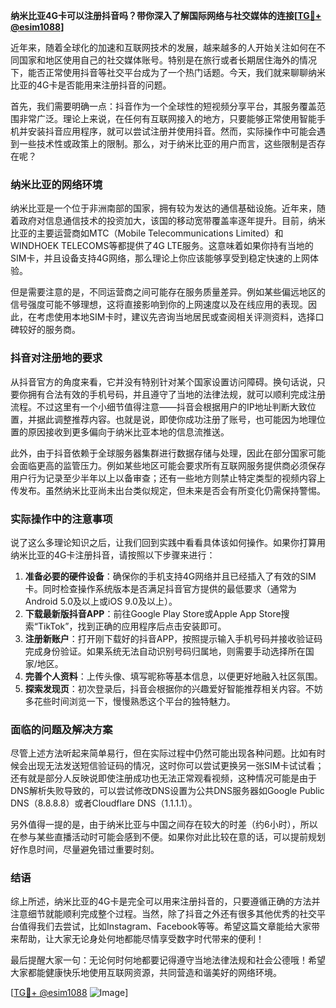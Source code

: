 **纳米比亚4G卡可以注册抖音吗？带你深入了解国际网络与社交媒体的连接[[TG💪+ @esim1088](https://t.me/s/esim1088)]**

近年来，随着全球化的加速和互联网技术的发展，越来越多的人开始关注如何在不同国家和地区使用自己的社交媒体账号。特别是在旅行或者长期居住海外的情况下，能否正常使用抖音等社交平台成为了一个热门话题。今天，我们就来聊聊纳米比亚的4G卡是否能用来注册抖音的问题。

首先，我们需要明确一点：抖音作为一个全球性的短视频分享平台，其服务覆盖范围非常广泛。理论上来说，在任何有互联网接入的地方，只要能够正常使用智能手机并安装抖音应用程序，就可以尝试注册并使用抖音。然而，实际操作中可能会遇到一些技术性或政策上的限制。那么，对于纳米比亚的用户而言，这些限制是否存在呢？

### 纳米比亚的网络环境

纳米比亚是一个位于非洲南部的国家，拥有较为发达的通信基础设施。近年来，随着政府对信息通信技术的投资加大，该国的移动宽带覆盖率逐年提升。目前，纳米比亚的主要运营商如MTC（Mobile Telecommunications Limited）和WINDHOEK TELECOMS等都提供了4G LTE服务。这意味着如果你持有当地的SIM卡，并且设备支持4G网络，那么理论上你应该能够享受到稳定快速的上网体验。

但是需要注意的是，不同运营商之间可能存在服务质量差异。例如某些偏远地区的信号强度可能不够理想，这将直接影响到你的上网速度以及在线应用的表现。因此，在考虑使用本地SIM卡时，建议先咨询当地居民或查阅相关评测资料，选择口碑较好的服务商。

### 抖音对注册地的要求

从抖音官方的角度来看，它并没有特别针对某个国家设置访问障碍。换句话说，只要你拥有合法有效的手机号码，并且遵守了当地的法律法规，就可以顺利完成注册流程。不过这里有一个小细节值得注意——抖音会根据用户的IP地址判断大致位置，并据此调整推荐内容。也就是说，即使你成功注册了账号，也可能因为地理位置的原因接收到更多偏向于纳米比亚本地的信息流推送。

此外，由于抖音依赖于全球服务器集群进行数据存储与处理，因此在部分国家可能会面临更高的监管压力。例如某些地区可能会要求所有互联网服务提供商必须保存用户行为记录至少半年以上以备审查；还有一些地方则禁止特定类型的视频内容上传发布。虽然纳米比亚尚未出台类似规定，但未来是否会有所变化仍需保持警惕。

### 实际操作中的注意事项

说了这么多理论知识之后，让我们回到实践中看看具体该如何操作。如果你打算用纳米比亚的4G卡注册抖音，请按照以下步骤来进行：

1. **准备必要的硬件设备**：确保你的手机支持4G网络并且已经插入了有效的SIM卡。同时检查操作系统版本是否满足抖音官方提供的最低要求（通常为Android 5.0及以上或iOS 9.0及以上）。
2. **下载最新版抖音APP**：前往Google Play Store或Apple App Store搜索“TikTok”，找到正确的应用程序后点击安装即可。
3. **注册新账户**：打开刚下载好的抖音APP，按照提示输入手机号码并接收验证码完成身份验证。如果系统无法自动识别号码归属地，则需要手动选择所在国家/地区。
4. **完善个人资料**：上传头像、填写昵称等基本信息，以便更好地融入社区氛围。
5. **探索发现页**：初次登录后，抖音会根据你的兴趣爱好智能推荐相关内容。不妨多花些时间浏览一下，慢慢熟悉这个平台的独特魅力。

### 面临的问题及解决方案

尽管上述方法听起来简单易行，但在实际过程中仍然可能出现各种问题。比如有时候会出现无法发送短信验证码的情况，这时你可以尝试更换另一张SIM卡试试看；还有就是部分人反映说即使注册成功也无法正常观看视频，这种情况可能是由于DNS解析失败导致的，可以尝试修改DNS设置为公共DNS服务器如Google Public DNS（8.8.8.8）或者Cloudflare DNS（1.1.1.1）。

另外值得一提的是，由于纳米比亚与中国之间存在较大的时差（约6小时），所以在参与某些直播活动时可能会感到不便。如果你对此比较在意的话，可以提前规划好作息时间，尽量避免错过重要时刻。

### 结语

综上所述，纳米比亚的4G卡是完全可以用来注册抖音的，只要遵循正确的方法并注意细节就能顺利完成整个过程。当然，除了抖音之外还有很多其他优秀的社交平台值得我们去尝试，比如Instagram、Facebook等等。希望这篇文章能给大家带来帮助，让大家无论身处何地都能尽情享受数字时代带来的便利！

最后提醒大家一句：无论何时何地都要记得遵守当地法律法规和社会公德哦！希望大家都能健康快乐地使用互联网资源，共同营造和谐美好的网络环境。

[[TG💪+ @esim1088](https://t.me/s/esim1088) ![Image](https://i.postimg.cc/4NQfJmqS/Snipaste-2025-05-13-00-14-12.png)]